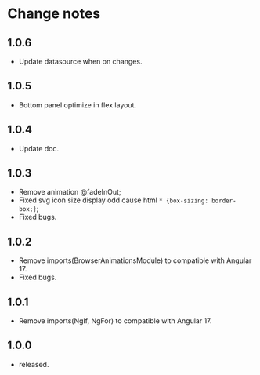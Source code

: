 # Change notes

## 1.0.6
- Update datasource when on changes.

## 1.0.5

- Bottom panel optimize in flex layout.

## 1.0.4

- Update doc.

## 1.0.3

- Remove animation @fadeInOut;
- Fixed svg icon size display odd cause html `* {box-sizing: border-box;}`;
- Fixed bugs.

## 1.0.2

- Remove imports(BrowserAnimationsModule) to compatible with Angular 17.
- Fixed bugs.

## 1.0.1

- Remove imports(NgIf, NgFor) to compatible with Angular 17.

## 1.0.0

- released.
